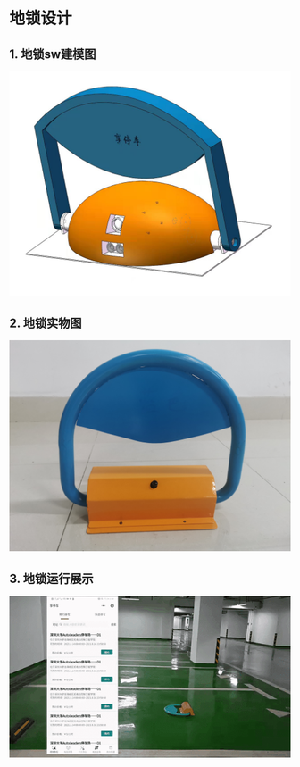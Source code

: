 # 地锁设计

## 1. 地锁sw建模图
<div style="text-align:center"><img src="../图片/地锁sw建模图.png"></div>

## 2. 地锁实物图
<div style="text-align:center"><img src="../图片/地锁实物.jpg"></div>

## 3. 地锁运行展示
<div style="text-align:center"><img src="../图片/地锁运行展示.gif"></div>